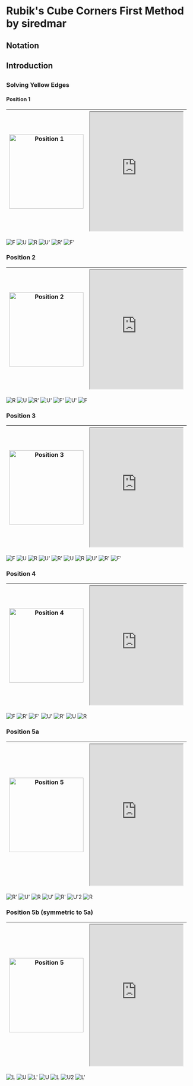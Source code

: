 # Rubik's Cube Corners First Method by siredmar

## Notation



## Introduction

##

### Solving Yellow Edges

#### Position 1

| <img src="images/position1.png" alt="Position 1" width="200px" height="200px" title="Position 1"> | <iframe width="250" height="380" style="width: 250px; height: 320px; overflow: hidden;" src="https://ruwix.com/widget/3d/?alg=F%20U%20R%20U'%20R'%20F'&colored=U%20UBL%20UBR%20UFR%20UFL%20D%20DFL%20DFR%20DBR%20DBL&flags=showalg&pov=UFR" scrolling="no"></iframe> |
| ------------------------------------------------------------------------------------------------- | -------------------------------------------------------------------------------------------------------------------------------------------------------------------------------------------------------------------------------------------------------------------- |

![F](images/f.png) ![U](images/u.png) ![R](images/r.png) ![U'](images/ui.png) ![R'](images/ri.png) ![F'](images/fi.png)


### Position 2

| <img src="images/position2.png" alt="Position 2" width="200px" height="200px" title="Position 2"> | <iframe width="250" height="380" style="width: 250px; height: 320px; overflow: hidden;" src="https://ruwix.com/widget/3d/?alg=R%20U%20R'%20U'%20F'%20U'%20F&colored=U%20UBL%20UBR%20UFR%20UFL%20D%20DFL%20DFR%20DBR%20DBL&flags=showalg&pov=UFR" scrolling="no"></iframe> |
| ------------------------------------------------------------------------------------------------- | ------------------------------------------------------------------------------------------------------------------------------------------------------------------------------------------------------------------------------------------------------------------------- |

<!-- images for R U R' U' F' U' F -->

![R](images/r.png) ![U](images/u.png) ![R'](images/ri.png) ![U'](images/ui.png) ![F'](images/fi.png) ![U'](images/ui.png) ![F](images/f.png)

### Position 3

| <img src="images/position3.png" alt="Position 3" width="200px" height="200px" title="Position 3"> | <iframe width="250" height="380" style="width: 250px; height: 320px; overflow: hidden;" src="https://ruwix.com/widget/3d/?alg=F%20U%20R%20U'%20R'%20U%20R%20U'%20R'%20F'&colored=U%20UBL%20UBR%20UFR%20UFL%20D%20DFL%20DFR%20DBR%20DBL&flags=showalg&pov=UFR" scrolling="no"></iframe> |
| ------------------------------------------------------------------------------------------------- | -------------------------------------------------------------------------------------------------------------------------------------------------------------------------------------------------------------------------------------------------------------------------------------- |

<!-- images for  F U R U' R' U R U' R' F' -->

![F](images/f.png) ![U](images/u.png) ![R](images/r.png) ![U'](images/ui.png) ![R'](images/ri.png) ![U](images/u.png) ![R](images/r.png) ![U'](images/ui.png) ![R'](images/ri.png) ![F'](images/fi.png)

### Position 4

| <img src="images/position4.png" alt="Position 4" width="200px" height="200px" title="Position 4"> | <iframe width="250" height="380" style="width: 250px; height: 320px; overflow: hidden;" src="https://ruwix.com/widget/3d/?alg=F%20R'%20F'%20U'%20R'%20U%20R&colored=U%20UBL%20UBR%20UFR%20UFL%20D%20DFL%20DFR%20DBR%20DBL&flags=showalg&pov=UFR" scrolling="no"></iframe> |
| ------------------------------------------------------------------------------------------------- | ------------------------------------------------------------------------------------------------------------------------------------------------------------------------------------------------------------------------------------------------------------------------- |

<!-- images for F R' F' U' R' U R -->

![F](images/f.png) ![R'](images/ri.png) ![F'](images/fi.png) ![U'](images/ui.png) ![R'](images/ri.png) ![U](images/u.png) ![R](images/r.png)

### Position 5a

| <img src="images/position5.png" alt="Position 5" width="200px" height="200px" title="Position 5"> | <iframe width="250" height="380" style="width: 250px; height: 380px; overflow: hidden;" src="https://ruwix.com/widget/3d/?alg=R'%20U'%20R%20U'%20R'%20U2'%20R&colored=U%20UBL%20UBR%20UFR%20UFL%20D%20DFL%20DFR%20DBR%20DBL&flags=showalg&pov=UFR" scrolling="no"></iframe> |
| ------------------------------------------------------------------------------------------------- | --------------------------------------------------------------------------------------------------------------------------------------------------------------------------------------------------------------------------------------------------------------------------- |

<!-- images for R' U' R U' R' U2 R -->

![R'](images/ri.png) ![U'](images/ui.png) ![R](images/r.png) ![U'](images/ui.png) ![R'](images/ri.png) ![U'2](images/ui2.png) ![R](images/r.png)

### Position 5b (symmetric to 5a)

| <img src="images/position5b.png" alt="Position 5" width="200px" height="200px" title="Position 5"> | <iframe width="250" height="380" style="width: 250px; height: 380px; overflow: hidden;" src="https://ruwix.com/widget/3d/?alg=L%20U%20L'%20U%20L%20U2%20L'&colored=U%20UBL%20UBR%20UFR%20UFL%20D%20DFL%20DFR%20DBR%20DBL&flags=showalg&pov=UFR" scrolling="no"></iframe> |
| -------------------------------------------------------------------------------------------------- | ------------------------------------------------------------------------------------------------------------------------------------------------------------------------------------------------------------------------------------------------------------------------ |


<!-- images for L U L' U L U2 L' -->

![L](images/l.png) ![U](images/u.png) ![L'](images/li.png) ![U](images/u.png) ![L](images/l.png) ![U2](images/u2.png) ![L'](images/li.png)